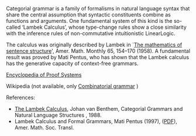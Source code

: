 Categorial grammar is a family of formalisms in natural language syntax that share the central assumption 
that syntactic constituents combine as functions and arguments. 
One fundamental system of this kind is the so-called ‘Lambek Calculus’, 
whose type-change rules show a close similarity with the inference rules of non-commutative intuitionistic LinearLogic.

The calculus was originally described by Lambek in `[The mathematics of sentence structure](https://www.cs.cmu.edu/~fp/courses/15816-f16/misc/Lambek58.pdf)', Amer. Math. Monthly 65, 154–170 (1958).
A fundamental result was proved by Mati Pentus, who has shown that the Lambek calculus has the generative capacity of context-free grammars.

[Encyclopedia of Proof Systems](https://github.com/ProofSystem/Encyclopedia/blob/master/Source/mainmatter/LambekCalc.tex)

Wikipedia (not available, only [Combinatorial grammar](https://en.wikipedia.org/wiki/Categorial_grammar) )

References:
* [The Lambek Calculus](https://link.springer.com/chapter/10.1007/978-94-015-6878-4_3), Johan van Benthem,
  Categorial Grammars and Natural Language Structures , 1988.
* Lambek Calculus and Formal Grammars, Mati Pentus (1997), ([PDF](https://www.researchgate.net/publication/2380958_Lambek_Calculus_and_Formal_Grammars)), Amer. Math. Soc. Transl. 
